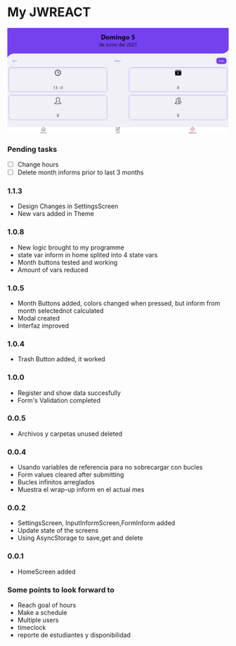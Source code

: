 # My JWREACT
![06-05-2021AD](/assets/screenshots/06-05-2021AD.png)
### Pending tasks
- [ ] Change hours
- [ ] Delete month informs prior to last 3 months

### 1.1.3
* Design Changes in SettingsScreen
* New vars added in Theme
### 1.0.8
* New logic brought to my programme
* state var inform in home splited into 4 state vars
* Month buttons tested and working
* Amount of vars reduced 

### 1.0.5
* Month Buttons added, colors changed when pressed, but inform from month selectednot calculated
* Modal created
* Interfaz improved

### 1.0.4
* Trash Button added, it worked

### 1.0.0
* Register and show data succesfully
* Form's Validation completed

### 0.0.5
* Archivos y carpetas unused deleted

### 0.0.4
* Usando variables de referencia para no sobrecargar con bucles
* Form values cleared after submitting
* Bucles infinitos arreglados
* Muestra el wrap-up inform en el actual mes

### 0.0.2
* SettingsScreen, InputInformScreen,FormInform added
* Update state of the screens
* Using AsyncStorage to save,get and delete

### 0.0.1
* HomeScreen added

### Some points to look forward to

* Reach goal of hours
* Make a schedule
* Multiple users
* timeclock
* reporte de estudiantes y disponibilidad
